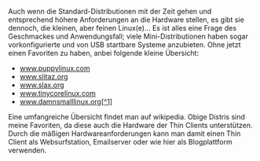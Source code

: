 Auch wenn die Standard-Distributionen mit der Zeit gehen und entsprechend höhere Anforderungen an die Hardware stellen, es gibt sie dennoch, die kleinen, aber feinen Linux(e)...
Es ist alles eine Frage des Geschmackes und Anwendungsfall; viele Mini-Distributionen haben sogar vorkonfigurierte und von USB startbare Systeme anzubieten. Ohne jetzt einen Favoriten zu haben, anbei folgende kleine Übersicht:
- www.puppylinux.com
- www.slitaz.org
- www.slax.org
- www.tinycorelinux.com
- www.damnsmalllinux.org[^1]

Eine umfangreiche Übersicht findet man auf wikipedia. Obige Distris sind meine Favoriten, da diese auch die Hardware der Thin Clients unterstützen. Durch die mäßigen Hardwareanforderungen kann man damit einen Thin Client als Websurfstation, Emailserver oder wie hier als Blogplattform verwenden.

[^1]: Mittlerweile sind obige Distris in die Jahre gekommen 
